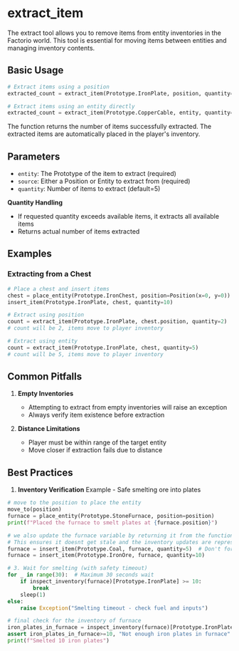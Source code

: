 # extract_item

The extract tool allows you to remove items from entity inventories in the Factorio world. This tool is essential for moving items between entities and managing inventory contents.

## Basic Usage

```python
# Extract items using a position
extracted_count = extract_item(Prototype.IronPlate, position, quantity=5)

# Extract items using an entity directly
extracted_count = extract_item(Prototype.CopperCable, entity, quantity=3)
```

The function returns the number of items successfully extracted. The extracted items are automatically placed in the player's inventory.

## Parameters

- `entity`: The Prototype of the item to extract (required)
- `source`: Either a Position or Entity to extract from (required)
- `quantity`: Number of items to extract (default=5)


**Quantity Handling**
   - If requested quantity exceeds available items, it extracts all available items
   - Returns actual number of items extracted

## Examples

### Extracting from a Chest
```python
# Place a chest and insert items
chest = place_entity(Prototype.IronChest, position=Position(x=0, y=0))
insert_item(Prototype.IronPlate, chest, quantity=10)

# Extract using position
count = extract_item(Prototype.IronPlate, chest.position, quantity=2)
# count will be 2, items move to player inventory

# Extract using entity
count = extract_item(Prototype.IronPlate, chest, quantity=5)
# count will be 5, items move to player inventory
```

## Common Pitfalls

1. **Empty Inventories**
   - Attempting to extract from empty inventories will raise an exception
   - Always verify item existence before extraction

2. **Distance Limitations**
   - Player must be within range of the target entity
   - Move closer if extraction fails due to distance

## Best Practices

1. **Inventory Verification**
Example - Safe smelting ore into plates
```python
# move to the position to place the entity
move_to(position)
furnace = place_entity(Prototype.StoneFurnace, position=position)
print(f"Placed the furnace to smelt plates at {furnace.position}")

# we also update the furnace variable by returning it from the function
# This ensures it doesnt get stale and the inventory updates are represented in the variable
furnace = insert_item(Prototype.Coal, furnace, quantity=5)  # Don't forget fuel
furnace = insert_item(Prototype.IronOre, furnace, quantity=10)

# 3. Wait for smelting (with safety timeout)
for _ in range(30):  # Maximum 30 seconds wait
    if inspect_inventory(furnace)[Prototype.IronPlate] >= 10:
        break
    sleep(1)
else:
    raise Exception("Smelting timeout - check fuel and inputs")

# final check for the inventory of furnace
iron_plates_in_furnace = inspect_inventory(furnace)[Prototype.IronPlate]
assert iron_plates_in_furnace>=10, "Not enough iron plates in furnace"
print(f"Smelted 10 iron plates")
   ```